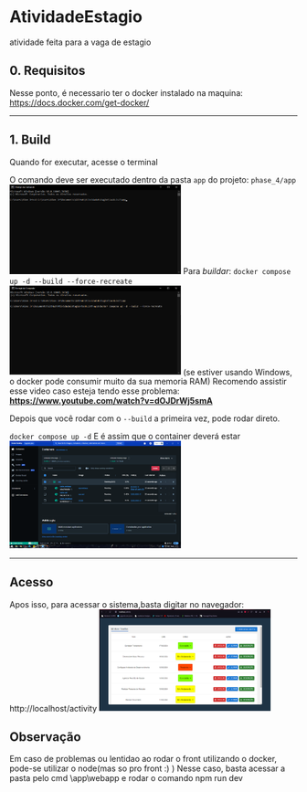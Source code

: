 # AtividadeEstagio
 atividade feita para a vaga de estagio 

## 0. Requisitos

Nesse ponto, é necessario ter o docker instalado na maquina: https://docs.docker.com/get-docker/

---
## 1. Build

Quando for executar, acesse o terminal 

O comando deve ser executado dentro da pasta `app` do projeto: `phase_4/app`
<img src="imagens uteis/caminhoDocker.png" alt="Docker" width="300"/>
Para *buildar*: `docker compose up -d --build --force-recreate`
<img src="imagens uteis/ComandoBuildar.png" alt="Build" width="300"/>
(se estiver usando Windows, o docker pode consumir muito da sua memoria RAM)
Recomendo assistir esse video caso esteja tendo esse problema: **https://www.youtube.com/watch?v=dOJDrWj5smA**


Depois que você rodar com o `--build` a primeira vez, pode rodar direto.

`docker compose up -d`
E é assim que o container deverá estar 
<img src="imagens uteis/buildMontada.png" alt="Build montada" width="300"/>

---
## Acesso
Apos isso, para acessar o sistema,basta digitar no navegador: http://localhost/activity
<img src="imagens uteis/page.png" alt="Pagina" width="300"/>
## Observação
Em caso de problemas  ou lentidao ao rodar o front utilizando o docker, pode-se utilizar o node(mas so pro front :) ) 
Nesse caso, basta acessar a pasta pelo cmd \app\webapp e rodar o comando npm run dev
